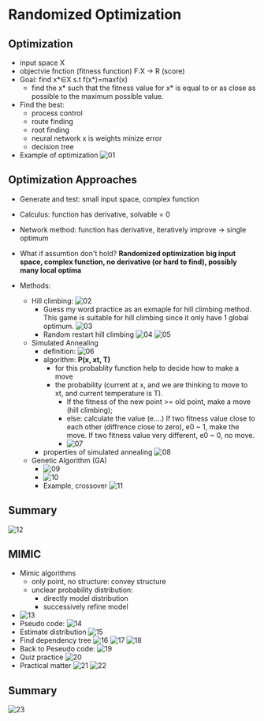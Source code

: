 # Randomized Optimization

## Optimization
- input space X
- objectvie fnction (fitness function) F:X -> R (score)
- Goal: find x*∈X s.t f(x*)=maxf(x)
	- find the x* such that the fitness value for x* is equal to or as close as possible to the maximum possible value.
- Find the best:
	- process control
	- route finding
	- root finding
	- neural network x is weights minize error
	- decision tree
- Example of optimization
![01](https://raw.githubusercontent.com/suereey/ML7641_Fall2021_StudyNotes/main/Screenshot/SL11/01.PNG)

## Optimization Approaches
- Generate and test: small input space, complex function
- Calculus: function has derivative, solvable = 0
- Network method: function has derivative, iteratively improve -> single optimum
- What if assumtion don't hold? **Randomized optimization**
	**big input space, complex function, no derivative (or hard to find), possibly many local optima**

- Methods:
    - Hill climbing:
        ![02](https://raw.githubusercontent.com/suereey/ML7641_Fall2021_StudyNotes/main/Screenshot/SL11/02.PNG)
        - Guess my word practice as an exmaple for hill climbing method. This game is suitable for hill climbing since it only have 1 global optimum.
            ![03](https://raw.githubusercontent.com/suereey/ML7641_Fall2021_StudyNotes/main/Screenshot/SL11/03.PNG)
        - Random restart hill climbing
            ![04](https://raw.githubusercontent.com/suereey/ML7641_Fall2021_StudyNotes/main/Screenshot/SL11/04.PNG)
            ![05](https://raw.githubusercontent.com/suereey/ML7641_Fall2021_StudyNotes/main/Screenshot/SL11/05.PNG)
    - Simulated Annealing
        - definition:
            ![06](https://raw.githubusercontent.com/suereey/ML7641_Fall2021_StudyNotes/main/Screenshot/SL11/06.PNG)
        - algorithm: **P(x, xt, T)**
            - for this probablity function help to decide how to make a move
            - the probability (current at x, and we are thinking to move to xt, and current temperature is T). 
                - If the fitness of the new point >= old point, make a move (hill climbing); 
                - else: calculate the value (e....) If two fitness value close to each other (diffrence close to zero), e0 ~ 1, make the move. If two fitness value very different, e0 ~ 0, no move.
                - ![07](https://raw.githubusercontent.com/suereey/ML7641_Fall2021_StudyNotes/main/Screenshot/SL11/07.PNG)
        - properties of simulated annealing
            ![08](https://raw.githubusercontent.com/suereey/ML7641_Fall2021_StudyNotes/main/Screenshot/SL11/08.PNG)
    - Genetic Algorithm (GA)
        - ![09](https://raw.githubusercontent.com/suereey/ML7641_Fall2021_StudyNotes/main/Screenshot/SL11/09.PNG)
        - ![10](https://raw.githubusercontent.com/suereey/ML7641_Fall2021_StudyNotes/main/Screenshot/SL11/10.PNG)
        - Example, crossover
            ![11](https://raw.githubusercontent.com/suereey/ML7641_Fall2021_StudyNotes/main/Screenshot/SL11/11.PNG)
## Summary
![12](https://raw.githubusercontent.com/suereey/ML7641_Fall2021_StudyNotes/main/Screenshot/SL11/12.PNG)

## MIMIC
- Mimic algorithms
    - only point, no structure: convey structure
    - unclear probability distribution: 
        - directly model distribution
        - successively refine model
- ![13](https://raw.githubusercontent.com/suereey/ML7641_Fall2021_StudyNotes/main/Screenshot/SL11/13.PNG)
- Pseudo code:
    ![14](https://raw.githubusercontent.com/suereey/ML7641_Fall2021_StudyNotes/main/Screenshot/SL11/14.PNG)
- Estimate distribution
    ![15](https://raw.githubusercontent.com/suereey/ML7641_Fall2021_StudyNotes/main/Screenshot/SL11/15.PNG)
- Find dependency tree
    ![16](https://raw.githubusercontent.com/suereey/ML7641_Fall2021_StudyNotes/main/Screenshot/SL11/16.PNG)
    ![17](https://raw.githubusercontent.com/suereey/ML7641_Fall2021_StudyNotes/main/Screenshot/SL11/17.PNG)
    ![18](https://raw.githubusercontent.com/suereey/ML7641_Fall2021_StudyNotes/main/Screenshot/SL11/18.PNG)
- Back to Peseudo code:
    ![19](https://raw.githubusercontent.com/suereey/ML7641_Fall2021_StudyNotes/main/Screenshot/SL11/19.PNG)
- Quiz practice
    ![20](https://raw.githubusercontent.com/suereey/ML7641_Fall2021_StudyNotes/main/Screenshot/SL11/20.PNG)
- Practical matter
![21](https://raw.githubusercontent.com/suereey/ML7641_Fall2021_StudyNotes/main/Screenshot/SL11/21.PNG)
![22](https://raw.githubusercontent.com/suereey/ML7641_Fall2021_StudyNotes/main/Screenshot/SL11/22.PNG)

## Summary
![23](https://raw.githubusercontent.com/suereey/ML7641_Fall2021_StudyNotes/main/Screenshot/SL11/23.PNG)